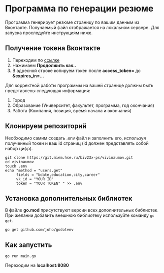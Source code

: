# Программа по генерации резюме
Программа генерирует резюме страницу по вашим данным из Вконтакте. Получаемый файл отображается на локальном сервере.
Для запуска проследуйте инструкциям ниже.

## Получение токена Вконтакте
1. Переходим по [ссылке](https://oauth.vk.com/authorize?client_id=6178269&display=page&redirect_uri=https://oauth.vk.com/blank.html&scope=friends,notify,photos,wall,email,mail,groups,stats,offline&response_type=token&v=5.74)
2. Нажимаем **Продолжить как..**
3. В адресной строке копируем токен после **access_token=** до **&expires_in=...**

Для корректной работы программы на вашей странице должны быть представлены следующая информация:
1. Город
2. Образование (Университет, факультет, программа, год окончания)
3. Работа (Компания, позиция, время начала и окончания)

## Клонируем репозиторий
Необходимо самим создать .env файл и заполнить его, используя полученный токен и ваш 
id страниц (id должен представлять собой набор цифр).
```
git clone https://git.miem.hse.ru/biv23x-ps/vivinaumov.git
cd vivinaumov
touch .env
echo "method = "users.get"
     fields = "bdate,education,city,career"
     vk_id = "YOUR ID"
     token = "YOUR TOKEN" " >> .env
```

## Установка дополнительных библиотек
В файле **go.mod** присутствуют версии всех дополнительных библиотек.
При желании добавить внешнюю библиотеку используйте команду `go get`.
```
go get github.com/joho/godotenv
```

## Как запустить
```
go run main.go
```
Переходим на **localhost:8080**

